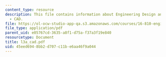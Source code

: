 ```yaml
---
content_type: resource
description: This file contains information about Engineering Design and Rapid Prototyping
  - CAD.
file: https://ol-ocw-studio-app-qa.s3.amazonaws.com/courses/16-810-engineering-design-and-rapid-prototyping-january-iap-2007/45eed6948bb2d707c11be6aa46f9a044_l3a_cad.pdf
file_type: application/pdf
parent_uid: e05767cd-3635-a8f1-d75a-f37a3f19e840
resourcetype: Document
title: l3a_cad.pdf
uid: 45eed694-8bb2-d707-c11b-e6aa46f9a044
---
```

